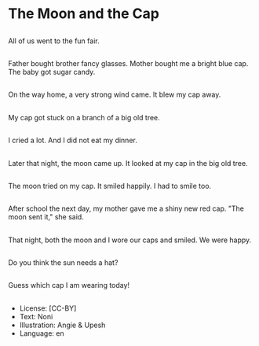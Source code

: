 # The Moon and the Cap

##
All of us went to the fun
fair.

##
Father bought brother
fancy glasses.
Mother bought me a
bright blue cap.
The baby got sugar
candy.

##
On the way home, a
very strong wind came.
It blew my cap away.

##
My cap got stuck on a
branch of a big old tree.

##
I cried a lot.
And I did not eat my
dinner.

##
Later that night, the
moon came up. It
looked at my cap in the
big old tree.

##
The moon tried on my
cap. It smiled happily.
I had to smile too.

##
After school the next
day, my mother gave
me a shiny new red
cap.
"The moon sent it," she
said.

##
That night, both the
moon and I wore our
caps and smiled.
We were happy.

##
Do you think the sun
needs a hat?

##
Guess which cap I am
wearing today!

##
* License: [CC-BY]
* Text: Noni
* Illustration: Angie & Upesh
* Language: en
